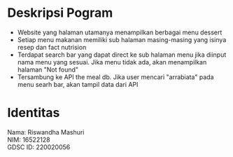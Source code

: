 # Deskripsi Pogram
- Website yang halaman utamanya menampilkan berbagai menu dessert
- Setiap menu makanan memiliki sub halaman masing-masing yang isinya resep dan fact nutrision
- Terdapat search bar yang dapat direct ke sub halaman menu jika diinput nama menu yang sesuai. Jika menu tidak ada, akan menampilkan halaman "Not found"
- Tersambung ke API the meal db. Jika user mencari "arrabiata" pada menu searh bar, akan tampil data dari API

# Identitas
Nama: Riswandha Mashuri <br>
NIM: 16522128 <br>
GDSC ID: 220020056
